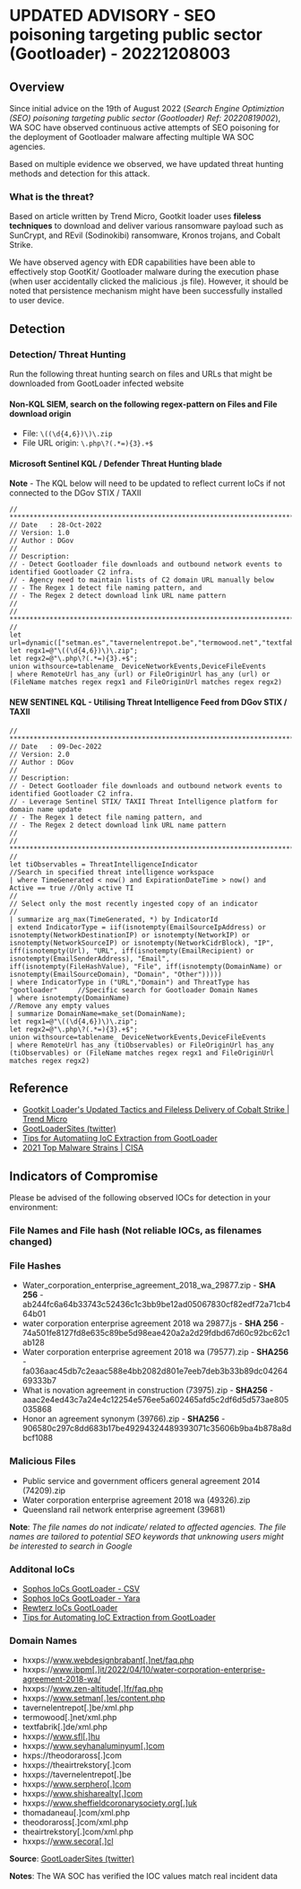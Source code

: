 
# UPDATED ADVISORY - SEO poisoning targeting public sector (Gootloader) - 20221208003

## Overview

Since initial advice on the 19th of August 2022 (*Search Engine Optimiztion (SEO) poisoning targeting public sector (Gootloader) Ref: 20220819002*), WA SOC have observed continuous active attempts of SEO poisoning for the deployment of Gootloader malware affecting multiple WA SOC agencies.

Based on multiple evidence we observed, we have updated threat hunting methods and detection for this attack.

### What is the threat?

Based on article written by Trend Micro, Gootkit loader uses **fileless techniques** to download and deliver various ransomware payload such as SunCrypt, and REvil (Sodinokibi) ransomware, Kronos trojans, and Cobalt Strike.

We have observed agency with EDR capabilities have been able to effectively stop GootKit/ Gootloader malware during the execution phase (when user accidentally clicked the malicious .js file). However, it should be noted that persistence mechanism might have been successfully installed to user device.

## Detection

### Detection/ Threat Hunting

Run the following threat hunting search on files and URLs that might be downloaded from GootLoader infected website

#### Non-KQL SIEM, search on the following regex-pattern on Files and File download origin

- File: `\((\d{4,6})\)\.zip`
- File URL origin: `\.php\?(.*=){3}.+$`

#### Microsoft Sentinel KQL / Defender Threat Hunting blade

**Note** - The KQL below will need to be updated to reflect current IoCs if not connected to the DGov STIX / TAXII

```kusto
// ******************************************************************************************************************
// Date   : 28-Oct-2022
// Version: 1.0
// Author : DGov
//
// Description: 
// - Detect Gootloader file downloads and outbound network events to identified Gootloader C2 infra.
// - Agency need to maintain lists of C2 domain URL manually below
// - The Regex 1 detect file naming pattern, and 
// - The Regex 2 detect download link URL name pattern
//
// ******************************************************************************************************************
//
let url=dynamic(["setman.es","tavernelentrepot.be","termowood.net","textfabrik.de","sfl.hu","seyhanaluminyum.com","theodoraross.com","theairtrekstory.com","tavernelentrepot.be","serphero.com","shisharealty.com","sheffieldcoronarysociety.org.uk","thomadaneau.com","theodoraross.com","theairtrekstory.com","secora.cl"]);
let regx1=@"\((\d{4,6})\)\.zip";
let regx2=@"\.php\?(.*=){3}.+$";
union withsource=tablename_ DeviceNetworkEvents,DeviceFileEvents
| where RemoteUrl has_any (url) or FileOriginUrl has_any (url) or (FileName matches regex regx1 and FileOriginUrl matches regex regx2)
```
#### **NEW SENTINEL KQL** - Utilising Threat Intelligence Feed from DGov STIX / TAXII

```kusto
// ******************************************************************************************************************
// Date   : 09-Dec-2022
// Version: 2.0
// Author : DGov
//
// Description: 
// - Detect Gootloader file downloads and outbound network events to identified Gootloader C2 infra.
// - Leverage Sentinel STIX/ TAXII Threat Intelligence platform for domain name update
// - The Regex 1 detect file naming pattern, and 
// - The Regex 2 detect download link URL name pattern
//
// ******************************************************************************************************************
//
let tiObservables = ThreatIntelligenceIndicator                                 //Search in specified threat intelligence workspace 
| where TimeGenerated < now() and ExpirationDateTime > now() and Active == true //Only active TI
//
// Select only the most recently ingested copy of an indicator
//
| summarize arg_max(TimeGenerated, *) by IndicatorId
| extend IndicatorType = iif(isnotempty(EmailSourceIpAddress) or isnotempty(NetworkDestinationIP) or isnotempty(NetworkIP) or isnotempty(NetworkSourceIP) or isnotempty(NetworkCidrBlock), "IP", iff(isnotempty(Url), "URL", iff(isnotempty(EmailRecipient) or isnotempty(EmailSenderAddress), "Email", iff(isnotempty(FileHashValue), "File", iff(isnotempty(DomainName) or isnotempty(EmailSourceDomain), "Domain", "Other")))))
| where IndicatorType in ("URL","Domain") and ThreatType has "gootloader"     //Specific search for Gootloader Domain Names
| where isnotempty(DomainName)                                                //Remove any empty values
| summarize DomainName=make_set(DomainName);
let regx1=@"\((\d{4,6})\)\.zip";
let regx2=@"\.php\?(.*=){3}.+$";
union withsource=tablename_ DeviceNetworkEvents,DeviceFileEvents
| where RemoteUrl has_any (tiObservables) or FileOriginUrl has_any (tiObservables) or (FileName matches regex regx1 and FileOriginUrl matches regex regx2)
```


## Reference

- [Gootkit Loader's Updated Tactics and Fileless Delivery of Cobalt Strike | Trend Micro](https://www.trendmicro.com/en_us/research/22/g/gootkit-loaders-updated-tactics-and-fileless-delivery-of-cobalt-strike.html)
- [GootLoaderSites (twitter)](https://twitter.com/GootLoaderSites)
- [Tips for Automatiing IoC Extraction from GootLoader](https://threatresearch.ext.hp.com/tips-for-automating-ioc-extraction-from-gootloader-a-changing-javascript-malware/)
- [2021 Top Malware Strains | CISA](https://www.cisa.gov/uscert/ncas/alerts/aa22-216a)

## Indicators of Compromise

Please be advised of the following observed IOCs for detection in your environment:

### File Names and File hash (Not reliable IOCs, as filenames changed)

### File Hashes

- Water_corporation_enterprise_agreement_2018_wa_29877.zip - **SHA 256** - ab244fc6a64b33743c52436c1c3bb9be12ad05067830cf82edf72a71cb464b01 
- water corporation enterprise agreement 2018 wa 29877.js - **SHA 256** - 74a501fe8127fd8e635c89be5d98eae420a2a2d29fdbd67d60c92bc62c1ab128
- Water corporation enterprise agreement 2018 wa (79577).zip - **SHA256** - fa036aac45db7c2eaac588e4bb2082d801e7eeb7deb3b33b89dc0426469333b7 
- What is novation agreement in construction (73975).zip - **SHA256** - aaac2e4ed43c7a24e4c12254e576ee5a602465afd5c2df6d5d573ae805035868 
- Honor an agreement synonym (39766).zip - **SHA256** - 906580c297c8dd683b17be49294324489393071c35606b9ba4b878a8dbcf1088            

### Malicious Files 

- Public service and government officers general agreement 2014 (74209).zip
- Water corporation enterprise agreement 2018 wa (49326).zip         
- Queensland rail network enterprise agreement (39681)     

**Note**: *The file names do not indicate/ related to affected agencies. The file names are tailored to potential SEO keywords that unknowing users might be interested to search in Google*
### Additonal IoCs

- [Sophos IoCs GootLoader - CSV](https://github.com/sophoslabs/IoCs/blob/master/Troj-gootloader.csv)
- [Sophos IoCs GootLoader - Yara](https://github.com/sophoslabs/IoCs/blob/master/Troj-gootloader.yara)
- [Rewterz IoCs GootLoader](https://www.rewterz.com/rewterz-news/rewterz-threat-alert-gootloader-active-iocs-2)
- [Tips for Automating IoC Extraction from GootLoader](https://threatresearch.ext.hp.com/tips-for-automating-ioc-extraction-from-gootloader-a-changing-javascript-malware/)

### Domain Names

- hxxps://www.webdesignbrabant[.]net/faq.php
- hxxps://www.ibpm[.]it/2022/04/10/water-corporation-enterprise-agreement-2018-wa/
- hxxps://www.zen-altitude[.]fr/faq.php
- hxxps://www.setman[.]es/content.php
- tavernelentrepot[.]be/xml.php
- termowood[.]net/xml.php
- textfabrik[.]de/xml.php
- hxxps://www.sfl[.]hu
- hxxps://www.seyhanaluminyum[.]com
- hxps://theodoraross[.]com
- hxxps://theairtrekstory[.]com
- hxxps://tavernelentrepot[.]be
- hxxps://www.serphero[.]com
- hxxps://www.shisharealty[.]com
- hxxps://www.sheffieldcoronarysociety.org[.]uk
- thomadaneau[.]com/xml.php
- theodoraross[.]com/xml.php
- theairtrekstory[.]com/xml.php
- hxxps://www.secora[.]cl



**Source**: [GootLoaderSites (twitter)](https://twitter.com/GootLoaderSites)

**Notes**: The WA SOC has verified the IOC values match real incident data